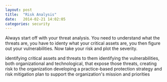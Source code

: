 ```yaml
---
layout: post
title:  "Risk Analysis"
date:   2014-02-21 14:02:05
categories: security
---
```

Always start off with your threat analysis.  You need to understand what the threats are, you have to identy what your critical assets are, you then figure out your vulnerabilities.  Now take your risk and plot the severity.

identifying critical assets and threats to them
identifying the vulnerabilities, both organizational and technological, that expose those threats, creating risk to the organization
developing a practice-based protection strategy and risk mitigation plan to support the organization's mission and priorities

